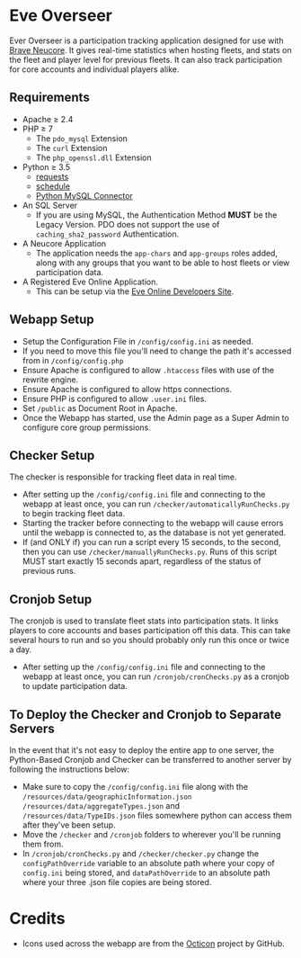 # Eve Overseer

Ever Overseer is a participation tracking application designed for use with [Brave Neucore](https://github.com/bravecollective/brvneucore). It gives real-time statistics when hosting fleets, and stats on the fleet and player level for previous fleets. It can also track participation for core accounts and individual players alike. 

## Requirements
* Apache ≥ 2.4
* PHP ≥ 7
  * The `pdo_mysql` Extension
  * The `curl` Extension
  * The `php_openssl.dll` Extension
* Python ≥ 3.5
  * [requests](https://pypi.org/project/requests/)
  * [schedule](https://pypi.org/project/schedule/)
  * [Python MySQL Connector](https://dev.mysql.com/downloads/connector/python/)
* An SQL Server
  * If you are using MySQL, the Authentication Method **MUST** be the Legacy Version. PDO does not support the use of `caching_sha2_password` Authentication. 
* A Neucore Application
  * The application needs the `app-chars` and `app-groups` roles added, along with any groups that you want to be able to host fleets or view participation data.
* A Registered Eve Online Application. 
  * This can be setup via the [Eve Online Developers Site](https://developers.eveonline.com/).

## Webapp Setup
* Setup the Configuration File in `/config/config.ini` as needed.
 * If you need to move this file you'll need to change the path it's accessed from in `/config/config.php`
* Ensure Apache is configured to allow `.htaccess` files with use of the rewrite engine.
* Ensure Apache is configured to allow https connections.
* Ensure PHP is configured to allow `.user.ini` files. 
* Set `/public` as Document Root in Apache.
* Once the Webapp has started, use the Admin page as a Super Admin to configure core group permissions. 

## Checker Setup
The checker is responsible for tracking fleet data in real time. 
* After setting up the `/config/config.ini` file and connecting to the webapp at least once, you can run `/checker/automaticallyRunChecks.py` to begin tracking fleet data. 
 * Starting the tracker before connecting to the webapp will cause errors until the webapp is connected to, as the database is not yet generated. 
 * If (and ONLY if) you can run a script every 15 seconds, to the second, then you can use `/checker/manuallyRunChecks.py`. Runs of this script MUST start exactly 15 seconds apart, regardless of the status of previous runs. 

## Cronjob Setup
The cronjob is used to translate fleet stats into participation stats. It links players to core accounts and bases participation off this data. This can take several hours to run and so you should probably only run this once or twice a day. 
* After setting up the `/config/config.ini` file and connecting to the webapp at least once, you can run `/cronjob/cronChecks.py` as a cronjob to update participation data. 

## To Deploy the Checker and Cronjob to Separate Servers
In the event that it's not easy to deploy the entire app to one server, the Python-Based Cronjob and Checker can be transferred to another server by following the instructions below:
* Make sure to copy the `/config/config.ini` file along with the `/resources/data/geographicInformation.json` `/resources/data/aggregateTypes.json` and `/resources/data/TypeIDs.json` files somewhere python can access them after they've been setup.
* Move the `/checker` and `/cronjob` folders to wherever you'll be running them from.
* In `/cronjob/cronChecks.py` and `/checker/checker.py` change  the `configPathOverride` variable to an absolute path where your copy of `config.ini` being stored, and `dataPathOverride` to an absolute path where your three .json file copies are being stored.

# Credits
* Icons used across the webapp are from the [Octicon](https://github.com/primer/octicons/) project by GitHub.